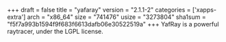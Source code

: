 +++
draft = false
title = "yafaray"
version = "2.1.1-2"
categories = ['xapps-extra']
arch = "x86_64"
size = "741476"
usize = "3273804"
sha1sum = "f5f7a993b1594f9f683f6613dafb06e30522519a"
+++
YafRay is a powerful raytracer, under the LGPL license.